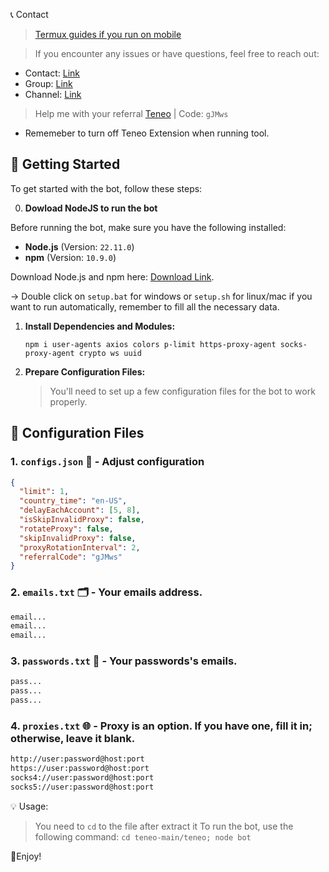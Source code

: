 📞 Contact

> [Termux guides if you run on mobile](https://github.com/MeoMunDep/Guides-for-using-my-script-on-termux.)


> If you encounter any issues or have questions, feel free to reach out:

- Contact: [Link](t.me/MeoMunDep)
- Group: [Link](t.me/KeoAirDropFreeNe)
- Channel: [Link](t.me/KeoAirDropFreeNee)

> Help me with your referral [Teneo](https://chromewebstore.google.com/detail/teneo-community-node/emcclcoaglgcpoognfiggmhnhgabppkm) | Code: `gJMws`

- Rememeber to turn off Teneo Extension when running tool.

## 🚀 Getting Started

To get started with the bot, follow these steps:

0. **Dowload NodeJS to run the bot**

Before running the bot, make sure you have the following installed:


- **Node.js** (Version: `22.11.0`)
- **npm** (Version: `10.9.0`)

Download Node.js and npm here: [Download Link](https://t.me/KeoAirDropFreeNe/257/1462).

-> Double click on `setup.bat` for windows or `setup.sh` for linux/mac if you want to run automatically, remember to fill all the necessary data.


1. **Install Dependencies and Modules:**

   ```
   npm i user-agents axios colors p-limit https-proxy-agent socks-proxy-agent crypto ws uuid
   ```

2. **Prepare Configuration Files:**

   > You'll need to set up a few configuration files for the bot to work properly.

## 📁 Configuration Files

### 1. `configs.json` 📜 - Adjust configuration

```json
{
  "limit": 1,
  "country_time": "en-US",
  "delayEachAccount": [5, 8],
  "isSkipInvalidProxy": false,
  "rotateProxy": false,
  "skipInvalidProxy": false,
  "proxyRotationInterval": 2,
  "referralCode": "gJMws"
}

```

### 2. `emails.txt` 🗂️ - Your emails address.

```txt
email...
email...
email...
```

### 3. `passwords.txt` 💼 - Your passwords's emails.

```txt - wallet address
pass...
pass...
pass...
```

### 4. `proxies.txt` 🌐 - Proxy is an option. If you have one, fill it in; otherwise, leave it blank.

```txt
http://user:password@host:port
https://user:password@host:port
socks4://user:password@host:port
socks5://user:password@host:port
```

💡 Usage:

> You need to `cd` to the file after extract it
> To run the bot, use the following command: `cd teneo-main/teneo; node bot`

🎇Enjoy!
